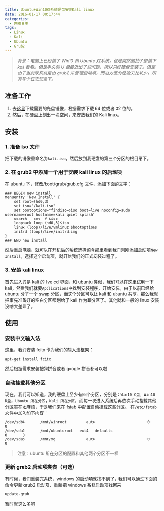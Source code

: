 ```yaml
---
title: Ubuntu+Win10双系统硬盘安装Kali linux
date: 2016-01-17 00:17:44
categories:
  - 网络日志
tags:
  - Linux
  - Kali
  - Ubuntu
  - Grub2
---
```


<!-- toc -->

> *背景：电脑上已经装了 Win10 和 Ubuntu 双系统，但是突然脑抽了想装下 kali 看看。但是手头的 U 盘最近出了些问题，所以只好硬盘安装了。但是由于当前双系统是由 grub2 来管理启动项，而这方面的经验又比较少，所有写个日志记录下。*

## 准备工作

1. 去[这里](https://www.kali.org/downloads/)下载需要的光盘镜像，根据需求下载 64 位或者 32 位的。
2. 然后，在硬盘上划出一块空间，来安放我们的 Kali linux。

## 安装

### 1. 准备 iso 文件

把下载的镜像重命名为`kali.iso`，然后放到我硬盘的第三个分区的根目录下。

### 2. 在 grub2 中添加一个用于安装 kali linux 的启动项

在 ubuntu 下，修改/boot/grub/grub.cfg 文件，添加下面的文字：

```shell
### BEGIN new install
menuentry 'New Install' {
    set root=(hd0,3)
    set iso="/kali.iso"
    set bootoptions="findiso=$iso boot=live noconfig=sudo username=root hostname=kali quiet splash"
    search --set -f $iso
    loopback loop (hd0,3)$iso
    linux (loop)/live/vmlinuz $bootoptions
    initrd (loop)/live/initrd.img
}
### END new install
```

然后重启电脑，就可以在开机后的系统选择菜单那里看到我们刚刚添加启动项`New Install`，选择这个启动项，就开始我们的正式安装过程了。

### 3. 安装 kali linux

首先进入的是 kali 的 live cd 界面，和 ubuntu 类似，我们可以在这里试用一下 kali，然后我们就要`Applications`中找到安装程序，开始安装。由于以前已经给 ubuntu 分了一个 swap 分区，而这个分区可以让 kali 和 ubuntu 共享，那么我就把事先准备好的空白分区都划给了 kali 作为跟分区了。其他就和一般的 linux 安装没啥大差异了。

## 使用

### 安装中文输入法

这里，我们安装 fcitx 作为我们的输入法框架：

```shell
apt-get install fcitx
```

然后根据需求安装搜狗拼音或者 google 拼音都可以啦

### 自动挂载其他分区

现在，我们可以知道，我的硬盘上至少有四个分区，分别是：`Win10 C盘`，`Win10 D盘`，`Ubuntu 所在分区`，`Kali 所在分区`，而每一次进入系统后再依次手动挂载其他分区实在太麻烦，于是我们来在 fstab 中配置自动挂载这些分区。
在`/etc/fstab`文件中加入如下内容：

```shell
/dev/sdb4       /mnt/winroot         auto                        0       0
/dev/sda2       /mnt/ubunturoot   ext4   defaults                        0       0
/dev/sda3       /mnt/xg              auto                        0       0
```

> 注意：ubuntu 所在分区的配置和其他两个分区不一样

### 更新 grub2 启动项类表（可选）

有时候，我们重装完系统，windows 的启动项就找不到了，我们可以通过下面的命令更新 grub2 启动项，重新把 windows 系统启动项找回来

```shell
update-grub
```

暂时就这么多吧

